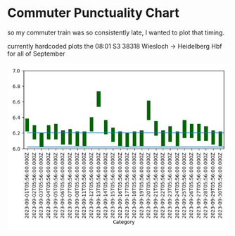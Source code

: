 # Commuter Punctuality Chart

so my commuter train was so consistently late, I wanted to plot that timing.

currently hardcoded plots the 08:01 S3 38318 Wiesloch -> Heidelberg Hbf for all of September

![](example_chart.png)
